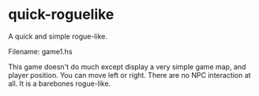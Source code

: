 quick-roguelike
===============

A quick and simple rogue-like.


Filename: game1.hs

This game doesn't do much except display a very simple game map, and player position. You can move left or right. There are no NPC interaction at all. It is a barebones rogue-like. 
